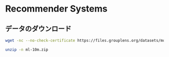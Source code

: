 # Recommender Systems

## データのダウンロード

```bash
wget -nc --no-check-certificate https://files.grouplens.org/datasets/movielens/ml-10m.zip
```

```bash
unzip -n ml-10m.zip
```
